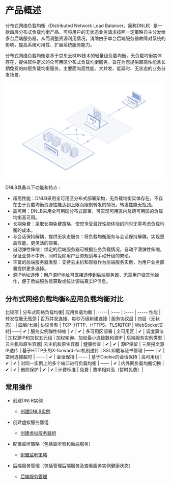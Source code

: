 # 产品概述


分布式网络负载均衡（Distributed Network Load Balancer，简称DNLB）是一款四层分布式负载均衡产品，可将用户的无状态业务请求按照一定策略自主分发给多台后端服务器，从而调整资源利用情况，消除由于单台后端服务器故障对系统的影响，提高系统可用性、扩展系统服务能力。

分布式网络负载均衡是基于京东云SDN技术的轻量级负载均衡，无负载均衡实体存在，提供软件定义的全可用区分布式负载均衡服务，旨在为您提供超高性能且长期免费的四层负载均衡服务，主要面向高性能、大并发、低延时、无状态的业务分发场景。

   ![DNLB分布式部署架构](../../../../image/Networking/Distributed-Network-Load-Balancer/DNLB-001.png)

DNLB具备以下功能和特点：

* 超高性能：DNLB采用全可用区分布式部署架构，无负载均衡实体存在，不存在由于负载均衡资源性能达到上限而限制转发的情况，转发性能无瓶颈。
* 高可用：DNLB采用全可用区分布式部署，可实现可用区内及跨可用区的负载均衡高可用。
* 长期免费：采取长期免费策略，使您享受最好性能体验的同时无需考虑负载均衡的成本。
* 与会话保持解耦，提供无状态服务：将负载均衡服务与会话保持解耦，实现更高性能、更灵活的部署。
* 自动弹性伸缩：绑定的后端服务器可根据业务负载情况，自动平滑弹性伸缩，保证业务不中断，同时免除用户业务规划与手动升级的繁琐。
* 丰富的后端服务器类型：支持云主机和容器作为后端服务实例，为用户业务部署提供更多选择。
* 源IP地址透传：用户源IP地址可直接透传到后端服务器，无需用户做其他操作，便于后端服务器获取或统计源端真实IP信息。

## 分布式网络负载均衡&应用负载均衡对比


比较项 | 分布式网络负载均衡| 应用负载均衡 |
:-----|  :---- | :---- | ----- 
性能 	| 转发性能无瓶颈 | 百万并发连接、每秒万级新建连接 |
服务协议层 |   四层（无状态） |	四层/七层|
协议类型	| TCP |HTTP、HTTPS、TLS和TCP |
WebSocket支持|——| 	✔ |
服务实例弹性伸缩	| ✔ | 	✔ |
多可用区部署 | 全可用区 |	✔ |
调度算法	| 加权源IP和加权五元组	 | 加权轮询、加权最小连接数和源IP |
后端服务实例类型 |云主机和原生容器| 云主机和原生容器 |
健康检查 | ✔ | ✔ |
源IP保留	| 三层报文源IP透传 |	基于HTTP头的X-forward-for机制透传 |
SSL卸载与证书管理 |—— |	✔ |
空闲连接超时  | —— 	| ✔ |
会话保持	| ——  |	基于Cookie的会话保持 |
高可用组 | ✔ | ✔ |
对同一实例上的多个端口进行负载均衡 | —— | ✔ |
内外网负载均衡切换	 | ✔ |	✔ |
删除保护 | ✔  | ✔ |
计费标准	| 免费 | 费率相对高（暂时免费）|

## 常用操作

- 创建DNLB实例
  - [创建DNLB实例](../Operation-Guide/Create-DNLB-Instance.md)
  
- 创建虚拟服务器组
  - [创建虚拟服务器组](../Operation-Guide/TargetGroup-Management.md)
	
- 配置监听策略（包括监听器和后端服务）
  - [配置监听策略](../Operation-Guide/Listener-Management.md)
	
- 后端服务管理（包括管理后端服务及查看服务实例健康状态）
  - [后端服务管理](../Operation-Guide/Backend-Management.md)
